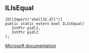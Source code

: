 ## ILIsEqual

```
[DllImport("shell32.dll")]
public static extern bool ILIsEqual(
   IntPtr pidl1,
   IntPtr pidl2
);
```

[Microsoft documentation](https://docs.microsoft.com/en-us/windows/win32/api/shlwapi/nf-shlwapi-ilequal)
